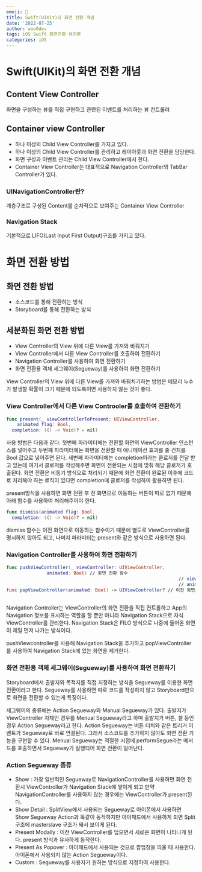 ```yaml
---
emoji: 🐻
title: Swift(UIKit)의 화면 전환 개념
date: '2022-07-25'
author: woo0dev
tags: iOS Swift 화면전환 뷰전환
categories: iOS
---
```


# Swift(UIKit)의 화면 전환 개념
## Content View Controller

화면을 구성하는 뷰를 직접 구현하고 관련된 이벤트를 처리하는 뷰 컨트롤러

## Container view Controller

- 하나 이상의 Child View Controller를 가지고 있다.
- 하나 이상의 Child View Controller를 관리하고 레이아웃과 화면 전환을 담당한다.
- 화면 구성과 이벤트 관리는 Child View Controller에서 한다.
- Container View Controller는 대표적으로 Navigation Controller와 TabBar Controller가 있다.

### UINavigationController란?

계층구조로 구성된 Content를 순차적으로 보여주는 Container View Controller

### Navigation Stack

기본적으로 LIFO(Last Input First Output)구조를 가지고 있다.

# 화면 전환 방법

## 화면 전환 방법

- 소스코드를 통해 전환하는 방식
- Storyboard를 통해 전환하는 방식

## 세분화된 화면 전환 방법

- View Controller의 View 위에 다른 View를 가져와 바꿔치기
- View Controller에서 다른 View Controller를 호출하여 전환하기
- Navigation Controller를 사용하여 화면 전환하기
- 화면 전환용 객체 세그웨이(Segueway)를 사용하여 화면 전환하기

View Controller의 View 위에 다른 View를 가져와 바꿔치기하는 방법은 메모리 누수가 발생할 확률이 크기 때문에 되도록이면 사용하지 않는 것이 좋다.

### View Controller에서 다른 View Controoler를 호출하여 전환하기

```swift
func present(_ viewControllerToPresent: UIViewController, 
    animated flag: Bool, 
  completion: (() -> Void)? = nil)
```

사용 방법은 다음과 같다. 첫번째 파라미터에는 전환할 화면의 ViewController 인스턴스를 넣어주고 두번째 파라미터에는 화면을 전환할 때 애니메이션 효과를 줄 건지를 Bool 값으로 넣어주면 된다. 세번째 파라미터에는 completion이라는 클로저를 전달 받고 있는데 여기서 클로저를 작성해주면 화면이 전환되는 시점에 맞춰 해당 클로저가 호출된다. 화면 전환은 비동기 방식으로 처리되기 때문에 화면 전환이 완료된 이후에 코드로 처리해야 하는 로직이 있다면 completion에 클로저를 작성하여 활용하면 된다.

present방식을 사용하면 화면 전환 후 전 화면으로 이동하는 버튼이 따로 없기 때문에 아래 함수를 사용하여 처리해주어야 한다.

```swift
func dismiss(animated flag: Bool, 
  completion: (() -> Void)? = nil)
```

dismiss 함수는 이전 화면으로 이동하는 함수이기 때문에 별도로 ViewController를 명시하지 않아도 되고, 나머지 파라미터는 present와 같은 방식으로 사용하면 된다.

### Navigation Controller를 사용하여 화면 전환하기

```swift
func pushViewController(_ viewController: UIViewController, 
               animated: Bool) // 화면 전환 함수
																// viewController : 전환할 화면의 ViewController 인스턴스
																// animatied : 화면 전환 시 애니메이션 사용 여부
func popViewController(animated: Bool) -> UIViewController? // 이전 화면으로 돌아가는 함수
																														// animated : 이전 화면으로 돌아갈 때 애니메이션 사용 여부
```

Navigation Controller는 ViewController의 화면 전환을 직접 컨트롤하고 App의 Navigation 정보를 표시하는 역할을 할 뿐만 아니라 Navigation Stack으로 자식 ViewController를 관리한다. Navigation Stack은 FILO 방식으로 나중에 들어온 화면이 제일 먼저 나가는 방식이다.

pushViewcontroller를 사용해 Navigation Stack을 추가하고 popViewController를 사용하여 Navigation Stack에 있는 화면을 제거한다.

### 화면 전환용 객체 세그웨이(Segueway)를 사용하여 화면 전환하기

Storyboard에서 출발지와 목적지를 직접 지정하는 방식을 Segueway를 이용한 화면 전환이라고 한다. Segueway를 사용하면 따로 코드를 작성하지 않고 Storyboard만으로 화면을 전환할 수 있는게 특징이다.

세그웨이의 종류에는 Action Segueway와 Manual Segueway가 있다. 출발지가 ViewController 자체인 경우를 Menual Segueway라고 하며 출발지가 버튼, 셀 등인 경우 Action Segueway라고 한다. Action Segueway는 버튼 터치와 같은 트리거 이벤트가 Segueway로 바로 연결된다. 그래서 소스코드를 추가하지 않아도 화면 전환 기능을 구현할 수 있다. Menual Segueway는 적절한 시점에 performSegue라는 메서드를 호출하면서 Segueway가 실행되어 화면 전환이 일어난다.

### Action Segueway 종류

- Show : 가장 일반적인 Segueway로 NavigationController를 사용하면 화면 전환시 ViewController가 Navigation Stack에 쌓이게 되고 만약 NavigationController를 사용하지 않는 경우에는 ViewController가 present된다.
- Show Detail : SplitView에서 사용되는 Segueway로 아이폰에서 사용하면 Show Segueway Action과 똑같이 동작하지만 아이패드에서 사용하게 되면 Split 구조에 masterslave 구조가 돼서 보이게 된다.
- Present Modally : 이전 ViewController를 덮으면서 새로운 화면이 나타나게 된다. present 방식과 유사하게 동작한다.
- Present As Popover : 아이패드에서 사용되는 것으로 팝업창을 띄울 때 사용한다. 아이폰에서 사용되지 않는 Action Segueway이다.
- Custom : Segueway를 사용자가 원하는 방식으로 지정하여 사용한다.